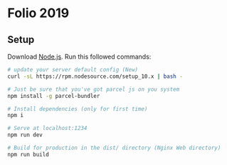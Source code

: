 # Folio 2019

## Setup
Download [Node.js](https://nodejs.org/en/download/).
Run this followed commands:

``` bash
# update your server default config (New)
curl -sL https://rpm.nodesource.com/setup_10.x | bash -

# Just be sure that you've got parcel js on you system
npm install -g parcel-bundler

# Install dependencies (only for first time)
npm i

# Serve at localhost:1234
npm run dev

# Build for production in the dist/ directory (Nginx Web directory)
npm run build
```
